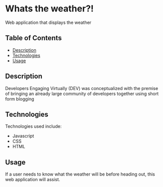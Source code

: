 # Whats the weather?!
 Web application that displays the weather

## Table of Contents
* [Description](#Description)
* [Technologies](#Technologies)
* [Usage](#Usage)

## Description
Developers Engaging Virtually (DEV) was conceptualized with the premise of bringing an already large community of developers together using short form blogging


## Technologies
Technologies used include:
- Javascript
- CSS
- HTML


## Usage
If a user needs to know what the weather will be before heading out, this web application will assist.

